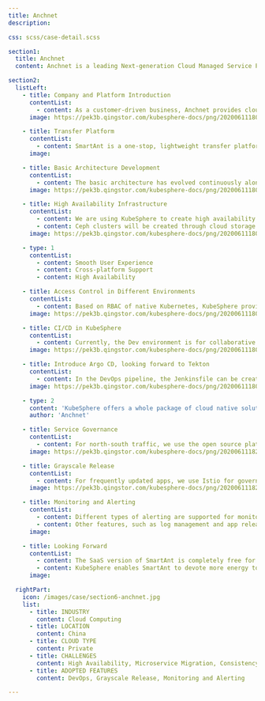 ```yaml
---
title: Anchnet
description:

css: scss/case-detail.scss

section1:
  title: Anchnet
  content: Anchnet is a leading Next-generation Cloud Managed Service Provider (Cloud MSP) in China.

section2:
  listLeft:
    - title: Company and Platform Introduction
      contentList:
        - content: As a customer-driven business, Anchnet provides cloud native technologies and digital solutions for enterprise customers on the basis of Tencent Cloud. More specifically, we enable our customers to build next-generation cloud infrastructure and technology architectures, and to develop modern cloud native apps. We also provide them with comprehensive hosting services, intelligent cloud operations and management services. This is how we work to create great user experiences for our customers in accessing, managing and using the cloud. Ultimately, we are committed to building a bridge between new ecosystems in the IT industry and industrial Internet.
      image: https://pek3b.qingstor.com/kubesphere-docs/png/20200611180506.png

    - title: Transfer Platform
      contentList:
        - content: SmartAnt is a one-stop, lightweight transfer platform that helps users to transfer their business to the cloud in a rapid and convenient fashion. With visualized interfaces, SmartAnt supports one-click data transfer (e.g. host, database, and object storage), which has fundamentally solved the problem in the traditional ways of cloud transfer.
      image:

    - title: Basic Architecture Development
      contentList:
        - content: The basic architecture has evolved continuously along the road from a tool to a unimodule entity, a multi-module entity and finally a microservices architecture. Initially, high availability architecture deployment was achieved by servers in IDC machine rooms and now it is made possible by cloud servers. LB provided in public clouds and other SaaS products were used for high availability architecture before while the container orchestration tool Kubernetes is now used instead, which has seen technological advances one after another to satisfy different needs in the market. The process of microservice transformation is never an easy job, which covers infrastructure, declarative API, microservices and service network.
      image: https://pek3b.qingstor.com/kubesphere-docs/png/20200611180616.png

    - title: High Availability Infrastructure
      contentList:
        - content: We are using KubeSphere to create high availability architectures on the back of LB in public or private clouds. This open source platform features one-click deployment of high availability architectures in a convenient and efficient way. Nodes can be added dynamically after the deployment without the complexity of infrastructure deployment on Kubernetes.
        - content: Ceph clusters will be created through cloud storage as KubeSphere provides a variety of storage plugins. Data can be easily integrated into the storage class of Kubernetes, providing consistent storage services.
      image: https://pek3b.qingstor.com/kubesphere-docs/png/20200611180633.png

    - type: 1
      contentList:
        - content: Smooth User Experience
        - content: Cross-platform Support
        - content: High Availability

    - title: Access Control in Different Environments
      contentList:
        - content: Based on RBAC of native Kubernetes, KubeSphere provides the access control function for workspaces, with more detailed assignment of users, roles and access. For example, the Dev environment is for business development and developers can be authorized to access container logs. A test environment is for feature testing and a prod environment represents the official online environment, which can only be maintained by administrators.
      image: https://pek3b.qingstor.com/kubesphere-docs/png/20200611180719.png

    - title: CI/CD in KubeSphere
      contentList:
        - content: Currently, the Dev environment is for collaborative development. With GitLab CI and GitOPS, automatic deployment can be achieved from end to end. Meanwhile, the DevOps pipeline of KubeSphere for the official environment makes it possible to release apps without any scaling.
      image: https://pek3b.qingstor.com/kubesphere-docs/png/20200611180737.png

    - title: Introduce Argo CD, looking forward to Tekton
      contentList:
        - content: In the DevOps pipeline, the Jenkinsfile can be created with a simple Web configuration, which is convenient and efficient. We are also using Argo CD for part of our applications and we will try Tekton going forward.
      image: https://pek3b.qingstor.com/kubesphere-docs/png/20200611180838.png

    - type: 2
      content: 'KubeSphere offers a whole package of cloud native solutions, including high availability infrastructure deployment, CI/CD, service governance, access control, monitoring, logging and alerting.'
      author: 'Anchnet'

    - title: Service Governance
      contentList:
        - content: For north-south traffic, we use the open source platform Kong to provide the same API gateway. We offer Kubernetes infrastructure, black and white lists, and authentication and authorization features. For east-west traffic, Istio is used for service governance, load balancing, traffic monitoring, tracing analysis, circuit breaking and fallback. Fortunately, KubeSphere is an excellent platform for service governance, where we only need to submit Helm charts of our business apps to the platform as it features one-click deployment.
      image: https://pek3b.qingstor.com/kubesphere-docs/png/20200611182110.png

    - title: Grayscale Release
      contentList:
        - content: For frequently updated apps, we use Istio for governance in the case of a grayscale release. As canary release is also supported, it is very convenient for us to release app components of different versions by dragging and dropping in KubeSphere.
      image: https://pek3b.qingstor.com/kubesphere-docs/png/20200611182140.png

    - title: Monitoring and Alerting
      contentList:
        - content: Different types of alerting are supported for monitoring at different levels. Currently, the built-in monitoring feature of KubeSphere is used for Kubernetes and we are looking forward to more alerting solutions in the future.
        - content: Other features, such as log management and app release, are all conducive to our quick transformation of cloud native apps.
      image: 

    - title: Looking Forward
      contentList:
        - content: The SaaS version of SmartAnt is completely free for enterprises and individual users. The private custom version now supports the seamless transfer of OpenStack and Any to Image. Ultimately, images will be imported in other private or public platforms. Besides, our company is committed to multi-cloud management with a self-developed cloud management platform SmartOps, helping enterprises to better manage their clouds.
        - content: KubeSphere enables SmartAnt to devote more energy to the logic business development of our transfer platform. It offers a whole package of cloud native solutions, including high availability infrastructure deployment, CI/CD, Microservice governance, access control, monitoring, logging and alerting. With smooth user experiences, KubeSphere represents an open source platform and a vibrant community, where like-minded people can gather together and discuss their respective cloud native road that best suits their business.
      image:

  rightPart:
    icon: /images/case/section6-anchnet.jpg
    list:
      - title: INDUSTRY
        content: Cloud Computing
      - title: LOCATION
        content: China
      - title: CLOUD TYPE
        content: Private
      - title: CHALLENGES
        content: High Availability, Microservice Migration, Consistency
      - title: ADOPTED FEATURES
        content: DevOps, Grayscale Release, Monitoring and Alerting

---
```

